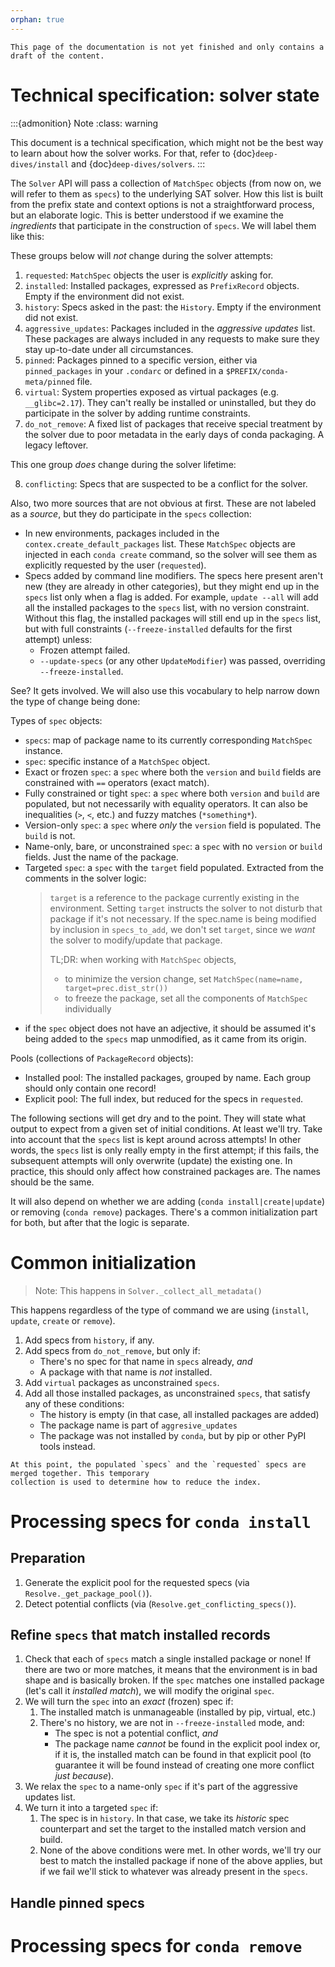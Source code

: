 ```yaml
---
orphan: true
---
```


```{admonition} Work in progress
This page of the documentation is not yet finished and only contains a draft of the content.
```

# Technical specification: solver state

:::{admonition} Note
:class: warning

This document is a technical specification, which might not be the best way to learn about
how the solver works. For that, refer to {doc}`deep-dives/install` and
{doc}`deep-dives/solvers`.
:::

The `Solver` API will pass a collection of `MatchSpec` objects (from now on, we will refer to
them as `specs`) to the underlying SAT solver. How this list is built from the prefix state
and context options is not a straightforward process, but an elaborate logic. This is better
understood if we examine the _ingredients_ that participate in the construction of `specs`. We
will label them like this:

These groups below will _not_ change during the solver attempts:

1. `requested`: `MatchSpec` objects the user is _explicitly_ asking for.
2. `installed`: Installed packages, expressed as `PrefixRecord` objects. Empty if the
   environment did not exist.
3. `history`: Specs asked in the past: the `History`. Empty if the environment did not exist.
4. `aggressive_updates`: Packages included in the _aggressive updates_ list. These packages are
   always included in any requests to make sure they stay up-to-date under all circumstances.
5. `pinned`: Packages pinned to a specific version, either via `pinned_packages` in your
   `.condarc` or defined in a `$PREFIX/conda-meta/pinned` file.
6. `virtual`: System properties exposed as virtual packages (e.g. `__glibc=2.17`). They can't
   really be installed or uninstalled, but they do participate in the solver by adding runtime
   constraints.
7. `do_not_remove`: A fixed list of packages that receive special treatment by the solver due
   to poor metadata in the early days of conda packaging. A legacy leftover.

This one group _does_ change during the solver lifetime:

8. `conflicting`: Specs that are suspected to be a conflict for the solver.

Also, two more sources that are not obvious at first. These are not labeled as a _source_, but they
do participate in the `specs` collection:

* In new environments, packages included in the `contex.create_default_packages` list. These
  `MatchSpec` objects are injected in each `conda create` command, so the solver will see them
  as explicitly requested by the user (`requested`).
* Specs added by command line modifiers. The specs here present aren't new (they are already in
  other categories), but they might end up in the `specs` list only when a flag is added. For
  example, `update --all` will add all the installed packages to the `specs` list, with no
  version constraint. Without this flag, the installed packages will still end up in the `specs`
  list, but with full constraints (`--freeze-installed` defaults for the first attempt) unless:
    * Frozen attempt failed.
    * `--update-specs` (or any other `UpdateModifier`) was passed, overriding `--freeze-installed`.

See? It gets involved. We will also use this vocabulary to help narrow down the type of change
being done:

Types of `spec` objects:

* `specs`: map of package name to its currently corresponding `MatchSpec` instance.
* `spec`: specific instance of a `MatchSpec` object.
* Exact or frozen `spec`: a `spec` where both the `version` and `build` fields are constrained
  with `==` operators (exact match).
* Fully constrained or tight `spec`: a `spec` where both `version` and `build` are populated,
  but not necessarily with equality operators. It can also be inequalities (`>`, `<`, etc.) and
  fuzzy matches (`*something*`).
* Version-only `spec`: a `spec` where _only_ the `version` field is populated. The `build`
  is not.
* Name-only, bare, or unconstrained `spec`: a `spec` with no `version` or `build ` fields. Just
  the name of the package.
* Targeted `spec`: a `spec` with the `target` field populated. Extracted from the comments in
  the solver logic:
    > `target` is a reference to the package currently existing in the environment. Setting
    > `target` instructs the solver to not disturb that package if it's not necessary. If the
    > spec.name is being modified by inclusion in `specs_to_add`, we don't set `target`, since we
    > *want* the solver to modify/update that package.
    >
    > TL;DR: when working with `MatchSpec` objects,
    >  - to minimize the version change, set `MatchSpec(name=name, target=prec.dist_str())`
    >  - to freeze the package, set all the components of `MatchSpec` individually
* if the `spec` object does not have an adjective, it should be assumed it's being added to the
  `specs` map unmodified, as it came from its origin.

Pools (collections of `PackageRecord` objects):
* Installed pool: The installed packages, grouped by name. Each group should only contain one record!
* Explicit pool: The full index, but reduced for the specs in `requested`.

The following sections will get dry and to the point. They will state what output to expect from
a given set of initial conditions. At least we'll try. Take into account that the `specs` list
is kept around across attempts! In other words, the `specs` list is only really empty in the first
attempt; if this fails, the subsequent attempts will only overwrite (update) the existing one. In
practice, this should only affect how constrained packages are. The names should be the same.

It will also depend on whether we are adding (`conda install|create|update`) or removing
(`conda remove`) packages. There's a common initialization part for both, but after that the
logic is separate.

<!--
I will first describe what we are doing step by step. Hopefully by writing this down we can
think of potential simplifications of the logic and its implementation.
-->

# Common initialization

> Note: This happens in `Solver._collect_all_metadata()`

This happens regardless of the type of command we are using (`install`, `update`, `create` or
`remove`).

1. Add specs from `history`, if any.
2. Add specs from `do_not_remove`, but only if:
    * There's no spec for that name in `specs` already, _and_
    * A package with that name is _not_ installed.
3. Add `virtual` packages as unconstrained `specs`.
4. Add all those installed packages, as unconstrained `specs`, that satisfy any of these conditions:
    * The history is empty (in that case, all installed packages are added)
    * The package name is part of `aggresive_updates`
    * The package was not installed by `conda`, but by pip or other PyPI tools instead.

<!--
This is getting simplified in the libmamba refactor, as the following. It should be equivalent:

If we have a history:
    * Add history specs
    * Add installed packages as unconstrained specs that satisfy any of these conditions:
        * Part of aggresive updates
        * Part of do_not_remove
        * Installed by pip
Else, we add _all_ installed packages as unconstrained specs.

Finally, add virtual packages as bare specs.
-->

```{admonition} Preparing the index
At this point, the populated `specs` and the `requested` specs are merged together. This temporary
collection is used to determine how to reduce the index.
```
# Processing specs for `conda install`

## Preparation

1. Generate the explicit pool for the requested specs (via `Resolve._get_package_pool()`).
2. Detect potential conflicts (via (`Resolve.get_conflicting_specs()`).

## Refine `specs` that match installed records

1. Check that each of `specs` match a single installed package or none! If there are two or more
   matches, it means that the environment is in bad shape and is basically broken. If the `spec`
   matches one installed package (let's call it _installed match_), we will modify the original
   `spec`.
2. We will turn the `spec` into an _exact_ (frozen) spec if:
    1. The installed match is unmanageable (installed by pip, virtual, etc.)
    2. There's no history, we are not in `--freeze-installed` mode, and:
        * The spec is not a potential conflict, _and_
        * The package name _cannot_ be found in the explicit pool index or, if it is, the
          installed match can be found in that explicit pool (to guarantee it will be found
          instead of creating one more conflict _just because_).
3. We relax the `spec` to a name-only `spec` if it's part of the aggressive updates list.
4. We turn it into a targeted `spec` if:
    1. The spec is in `history`. In that case, we take its _historic_ spec counterpart and set the
       target to the installed match version and build.
    2. None of the above conditions were met. In other words, we'll try our best to match the
       installed package if none of the above applies, but if we fail we'll stick to whatever was
       already present in the `specs`.

## Handle pinned specs

<!-- WIP -->

# Processing specs for `conda remove`

<!-- WIP -->
